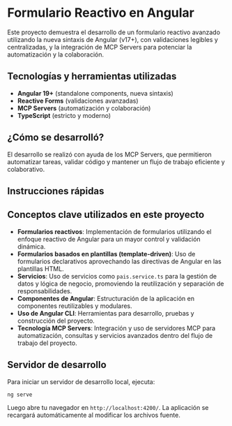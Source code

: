 
# Formulario Reactivo en Angular

Este proyecto demuestra el desarrollo de un formulario reactivo avanzado utilizando la nueva sintaxis de Angular (v17+), con validaciones legibles y centralizadas, y la integración de MCP Servers para potenciar la automatización y la colaboración.

## Tecnologías y herramientas utilizadas

- **Angular 19+** (standalone components, nueva sintaxis)
- **Reactive Forms** (validaciones avanzadas)
- **MCP Servers** (automatización y colaboración)
- **TypeScript** (estricto y moderno)

## ¿Cómo se desarrolló?

El desarrollo se realizó con ayuda de los MCP Servers, que permitieron automatizar tareas, validar código y mantener un flujo de trabajo eficiente y colaborativo.

## Instrucciones rápidas

## Conceptos clave utilizados en este proyecto

- **Formularios reactivos**: Implementación de formularios utilizando el enfoque reactivo de Angular para un mayor control y validación dinámica.
- **Formularios basados en plantillas (template-driven)**: Uso de formularios declarativos aprovechando las directivas de Angular en las plantillas HTML.
- **Servicios**: Uso de servicios como `pais.service.ts` para la gestión de datos y lógica de negocio, promoviendo la reutilización y separación de responsabilidades.
- **Componentes de Angular**: Estructuración de la aplicación en componentes reutilizables y modulares.
- **Uso de Angular CLI**: Herramientas para desarrollo, pruebas y construcción del proyecto.
- **Tecnología MCP Servers**: Integración y uso de servidores MCP para automatización, consultas y servicios avanzados dentro del flujo de trabajo del proyecto.

## Servidor de desarrollo

Para iniciar un servidor de desarrollo local, ejecuta:

```bash
ng serve
```

Luego abre tu navegador en `http://localhost:4200/`. La aplicación se recargará automáticamente al modificar los archivos fuente.
